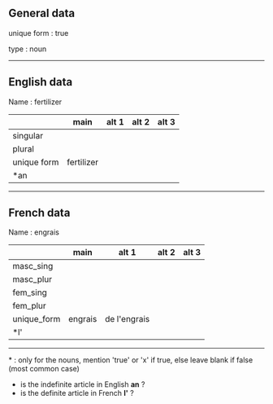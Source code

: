 ## General data

unique form : true

type : noun

---

## English data

Name : fertilizer

|             |    main    | alt 1 | alt 2 | alt 3 |
| :---------- | :--------: | :---: | :---: | ----- |
| singular    |            |       |       |       |
| plural      |            |       |       |       |
| unique form | fertilizer |       |       |       |
| \*an        |            |       |       |       |

---

## French data

Name : engrais

|             |  main   |    alt 1     | alt 2 | alt 3 |
| :---------- | :-----: | :----------: | :---: | :---: |
| masc_sing   |         |              |       |       |
| masc_plur   |         |              |       |       |
| fem_sing    |         |              |       |       |
| fem_plur    |         |              |       |       |
| unique_form | engrais | de l'engrais |       |       |
| \*l'        |         |              |       |       |

---

\* : only for the nouns, mention 'true' or 'x' if true, else leave blank if false (most common case)

- is the indefinite article in English **an** ?
- is the definite article in French **l'** ?
